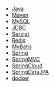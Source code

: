- <a href="java.md">Java</a>
- <a href="maven.md">Maven</a>
- <a href="mysql.md">MySQL</a>
- <a href="jdbc.md">JDBC</a>
- <a href="servlet.md">Servlet</a>
- <a href="redis/index.md">Redis</a>
- <a href="mybatis.md">MyBatis</a>
- <a href="spring.md">Spring</a>
- <a href="springmvc.md">SpringMVC</a>
- <a href="springcloud.md">SpringCloud</a>
- <a href="springDataJPA.md">SpringDataJPA</a>
- <a href="docker.md">docker</a>


